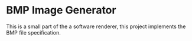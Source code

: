 # BMP Image Generator
This is a small part of the a software renderer, this project implements the BMP file specification.
